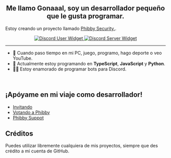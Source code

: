 <div align="center" style="border-radius:15px; overflow:hidden;">
  <!-- Puedes agregar aquí una imagen o banner si lo deseas -->
</div>

<h2 align="center">Me llamo Gonaaal, soy un desarrollador pequeño que le gusta programar.</h2>  

<p>
  Estoy creando un proyecto llamado
  <a href="[https://mivator.com](https://phibby.vercel.app/)](https://phibby.vercel.app/)">Phibby Security.</a>. 
</p>

<div align="center">
  <a href="https://discord.com/users/756936235968364664/">
    <img src="https://discord.c99.nl/widget/theme-4/756936235968364664.png" alt="Discord User Widget">
  </a> 
  <a href="https://discord.gg/2v3fuap9FQ">
    <img src="https://discord.com/api/guilds/1289981049979277375/widget.png?style=banner2" alt="Discord Server Widget">
  </a>
</div>

***

<ul>
  <li>🔭 Cuando paso tiempo en mi PC, juego, programo, hago deporte o veo YouTube.</li>
  <li>🌱 Actualmente estoy programando en <strong>TypeScript</strong>, <strong>JavaScript</strong> y <strong>Python</strong>.</li>
  <li>👨‍💻 Estoy enamorado de programar bots para Discord.</li>
</ul>

<br/>

<h2>¡Apóyame en mi viaje como desarrollador!</h2>
<ul>
  <li><a href="https://discord.com/oauth2/authorize?client_id=1243654191453306922&permissions=8&integration_type=0&scope=bot+applications.commands">Invitando</a>
  <li><a href="https://top.gg/bot/">Votando a Phibby</a></li>
  <li><a href="https://discord.gg/2v3fuap9FQ">Phibby Suppot</a>
</ul>

<h2>Créditos</h2>

<p>
  Puedes utilizar libremente cualquiera de mis proyectos, siempre que des crédito a mi cuenta de GitHub.
</p>

